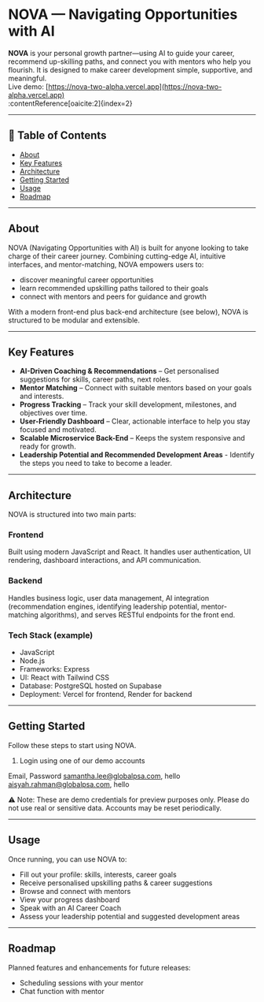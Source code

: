 # NOVA — Navigating Opportunities with AI

**NOVA** is your personal growth partner—using AI to guide your career, recommend up-skilling paths, and connect you with mentors who help you flourish. It is designed to make career development simple, supportive, and meaningful.  
Live demo: [https://nova-two-alpha.vercel.app](https://nova-two-alpha.vercel.app)  
:contentReference[oaicite:2]{index=2}

---

## 🧭 Table of Contents

- [About](#about)  
- [Key Features](#key-features)  
- [Architecture](#architecture)  
- [Getting Started](#getting-started)  
- [Usage](#usage)  
- [Roadmap](#roadmap)  

---

## About  
NOVA (Navigating Opportunities with AI) is built for anyone looking to take charge of their career journey. Combining cutting-edge AI, intuitive interfaces, and mentor-matching, NOVA empowers users to:  
- discover meaningful career opportunities  
- learn recommended upskilling paths tailored to their goals  
- connect with mentors and peers for guidance and growth  
  
With a modern front-end plus back-end architecture (see below), NOVA is structured to be modular and extensible.

---

## Key Features  
- **AI-Driven Coaching & Recommendations** – Get personalised suggestions for skills, career paths, next roles.  
- **Mentor Matching** – Connect with suitable mentors based on your goals and interests.  
- **Progress Tracking** – Track your skill development, milestones, and objectives over time.  
- **User-Friendly Dashboard** – Clear, actionable interface to help you stay focused and motivated.  
- **Scalable Microservice Back-End** – Keeps the system responsive and ready for growth.
- **Leadership Potential and Recommended Development Areas** - Identify the steps you need to take to become a leader.

---

## Architecture  
NOVA is structured into two main parts:

### Frontend  
Built using modern JavaScript and React. It handles user authentication, UI rendering, dashboard interactions, and API communication.

### Backend  
Handles business logic, user data management, AI integration (recommendation engines, identifying leadership potential, mentor-matching algorithms), and serves RESTful endpoints for the front end.

### Tech Stack (example)  
- JavaScript
- Node.js
- Frameworks: Express 
- UI: React with Tailwind CSS
- Database: PostgreSQL hosted on Supabase
- Deployment: Vercel for frontend, Render for backend  

---

## Getting Started  
Follow these steps to start using NOVA.
1. Login using one of our demo accounts

Email,	Password
samantha.lee@globalpsa.com,	hello
aisyah.rahman@globalpsa.com,	hello

⚠️ Note: These are demo credentials for preview purposes only.
Please do not use real or sensitive data. Accounts may be reset periodically.

---
## Usage

Once running, you can use NOVA to:

- Fill out your profile: skills, interests, career goals
- Receive personalised upskilling paths & career suggestions
- Browse and connect with mentors
- View your progress dashboard
- Speak with an AI Career Coach
- Assess your leadership potential and suggested development areas

---
## Roadmap
Planned features and enhancements for future releases:

- Scheduling sessions with your mentor
- Chat function with mentor

